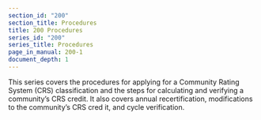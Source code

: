 ```yaml
---
section_id: "200"
section_title: Procedures
title: 200 Procedures
series_id: "200"
series_title: Procedures
page_in_manual: 200-1
document_depth: 1
---
```


This series covers the procedures for applying for a Community Rating System (CRS) classification and the steps for calculating and verifying a community’s CRS credit. It also covers annual recertification, modifications to the community’s CRS cred it, and cycle verification.
